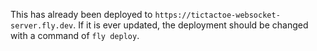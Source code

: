 This has already been deployed to `https://tictactoe-websocket-server.fly.dev`. If it is ever updated, the deployment should be changed with a command of `fly deploy`.
